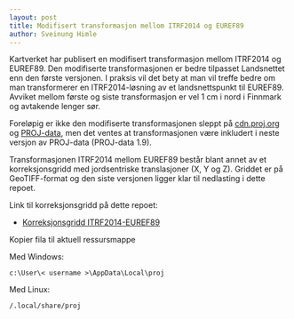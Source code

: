 ```yaml
---
layout: post
title: Modifisert transformasjon mellom ITRF2014 og EUREF89
author: Sveinung Himle
---
```


<script type="text/javascript" async
  src="https://cdn.mathjax.org/mathjax/latest/MathJax.js?config=TeX-MML-AM_CHTML">
</script>

Kartverket har publisert en modifisert transformasjon mellom ITRF2014 og EUREF89. Den modifiserte transformasjonen er bedre tilpasset Landsnettet enn den første versjonen.
I praksis vil det bety at man vil treffe bedre om man transformerer en ITRF2014-løsning av et landsnettspunkt til EUREF89. Avviket mellom første og siste transformasjon er vel 1 cm i nord i Finnmark
og avtakende lenger sør.

Foreløpig er ikke den modifiserte transformasjonen sleppt på [cdn.proj.org](https://cdn.proj.org) og [PROJ-data](https://github.com/OSGeo/PROJ-data), men det ventes at transformasjonen være inkludert i neste versjon av PROJ-data (PROJ-data 1.9).

Transformasjonen ITRF2014 mellom EUREF89 består blant annet av et korreksjonsgridd med jordsentriske translasjoner (X, Y og Z). Griddet er på GeoTIFF-format og den siste versjonen ligger klar til
nedlasting i dette repoet.


Link til korreksjonsgridd på dette repoet:

* [Korreksjonsgridd ITRF2014-EUREF89](https://github.com/kartverket/transformasjoner/tree/master/src/projresources/public/no_kv_NKGETRF14_EPSG7922_2000.tif)


Kopier fila til aktuell ressursmappe		

Med Windows:

```
c:\User\< username >\AppData\Local\proj
```

Med Linux:

```
/.local/share/proj
```
